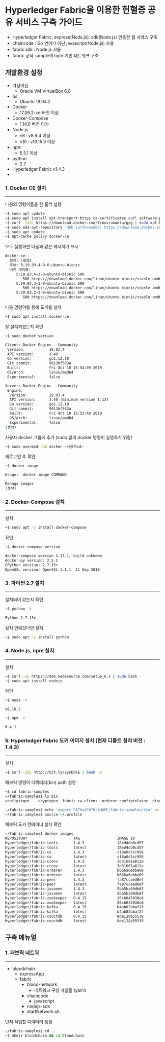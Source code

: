 # Hyperledger Fabric을 이용한 헌혈증 공유 서비스 구축 가이드
* Hyperledger Fabric, express(Node.js), sdk(Node.js) 연동한 웹 서비스 구축
* chaincode : Go 언어가 아닌 javascript(Node.js) 사용
* fabric sdk : Node.js 사용
* fabric 공식 sample의 byfn 기반 네트워크 구축
## 개발환경 설정
* 가상머신
    * Oracle VM VirtualBox 6.0
* os
    * Ubuntu 18.04.2
* Docker
    * 17.06.2-ce 버전 이상
* Docker-Compose
    * 1.14.0 버전 이상
* Node.js
    * v8 : v8.9.4 이상
    * v10 : v10.15.3 이상
* npm
    * 5.5.1 이상
* python
    * 2.7
* Hyperledger Fabric v1.4.3
* 
### 1. Docker CE 설치
---------------
다음의 명령어들을 한 줄씩 실행

``` sh
~$ sudo apt update
~$ sudo apt install apt-transport-https ca-certificates curl software-properties-common
~$ curl -fsSL https://download.docker.com/linux/ubuntu/gpg | sudo apt-key add
~$ sudo add-apt-repository "deb [arch=amd64] https://download.docker.com/linux/ubuntu bionic stable"
~$ sudo apt update
~$ apt-cache policy docker-ce
```

모두 실행하면 다음과 같은 메시지가 표시
``` sh
docker-ce:
  설치: (없음)
  후보: 5:19.03.4~3-0~ubuntu-bionic
  버전 테이블:
     5:19.03.4~3-0~ubuntu-bionic 500
        500 https://download.docker.com/linux/ubuntu bionic/stable amd64 Packages
     5:19.03.3~3-0~ubuntu-bionic 500
        500 https://download.docker.com/linux/ubuntu bionic/stable amd64 Packages
     5:19.03.2~3-0~ubuntu-bionic 500
        500 https://download.docker.com/linux/ubuntu bionic/stable amd64 Packages

```

다음 명령어를 통해 도커를 설치

``` sh
~$ sudo apt install docker-ce
```

잘 설치되었는지 확인
``` sh
~$ sudo docker version

Client: Docker Engine - Community
 Version:           19.03.4
 API version:       1.40
 Go version:        go1.12.10
 Git commit:        9013bf583a
 Built:             Fri Oct 18 15:54:09 2019
 OS/Arch:           linux/amd64
 Experimental:      false

Server: Docker Engine - Community
 Engine:
  Version:          19.03.4
  API version:      1.40 (minimum version 1.12)
  Go version:       go1.12.10
  Git commit:       9013bf583a
  Built:            Fri Oct 18 15:52:40 2019
  OS/Arch:          linux/amd64
  Experimental:     false
(생략)
```

사용자 docker 그룹에 추가 (sudo 없이 docker 명령어 실행하기 위함)
``` sh
~$ sudo usermod -aG docker <사용자id>
```
재로그인 후 확인
``` sh
~$ docker image

Usage:	docker image COMMAND

Manage images
(생략)
```
### 2. Docker-Compose 설치
---------------
설치
``` sh
~$ sudo apt -y install docker-compose
```
확인
``` sh
~$ docker compose version

docker-compose version 1.17.1, build unknown
docker-py version: 2.5.1
CPython version: 2.7.15+
OpenSSL version: OpenSSL 1.1.1  11 Sep 2018
```

### 3. 파이썬 2.7 설치
---------------
설치되어 있는지 확인
``` sh
~$ python -V

Python 2.7.15+
```
설치 안돼있다면 설치
``` sh
~$ sudo apt -y install python
```
### 4. Node.js, npm 설치
---------------
설치
``` sh
~$ curl -sL https://deb.nodesource.com/setup_8.x | sudo bash -
~$ sudo apt install nodejs
```
확인
``` sh
~$ node -v

v8.16.2
```
``` sh
~$ npm -v

6.4.1
```
### 5. Hyperledger Fabric 도커 이미지 설치 (현재 디폴트 설치 버전 : 1.4.3)
---------------
설치
``` sh
~$ curl -sSL http://bit.ly/2ysbOFE | bash -s
```
패브릭 명령어 디렉터리(bin) path 설정
``` sh
~$ cd fabric-samples
~/fabric-samples$ ls bin
configtxgen    cryptogen  fabric-ca-client  orderer configtxlator  discover  idemixgen  peer
```
```sh
~/fabric-samples$ echo 'export PATH=$PATH:$HOME/fabric-samples/bin' >> ~/.profile
~/fabric-samples$ source ~/.profile
```
패브릭 도커 컨테이너 설치 확인
``` sh
~/fabric-samples$ docker images
REPOSITORY                     TAG                 IMAGE ID            CREATED             SIZE
hyperledger/fabric-tools       1.4.3               18ed4db0cd57        2 months ago        1.55GB
hyperledger/fabric-tools       latest              18ed4db0cd57        2 months ago        1.55GB
hyperledger/fabric-ca          1.4.3               c18a0d3cc958        2 months ago        253MB
hyperledger/fabric-ca          latest              c18a0d3cc958        2 months ago        253MB
hyperledger/fabric-ccenv       1.4.3               3d31661a812a        2 months ago        1.45GB
hyperledger/fabric-ccenv       latest              3d31661a812a        2 months ago        1.45GB
hyperledger/fabric-orderer     1.4.3               b666a6ebbe09        2 months ago        173MB
hyperledger/fabric-orderer     latest              b666a6ebbe09        2 months ago        173MB
hyperledger/fabric-peer        1.4.3               fa87ccaed0ef        2 months ago        179MB
hyperledger/fabric-peer        latest              fa87ccaed0ef        2 months ago        179MB
hyperledger/fabric-javaenv     1.4.3               5ba5ba09db8f        2 months ago        1.76GB
hyperledger/fabric-javaenv     latest              5ba5ba09db8f        2 months ago        1.76GB
hyperledger/fabric-zookeeper   0.4.15              20c6045930c8        7 months ago        1.43GB
hyperledger/fabric-zookeeper   latest              20c6045930c8        7 months ago        1.43GB
hyperledger/fabric-kafka       0.4.15              b4ab82bbaf2f        7 months ago        1.44GB
hyperledger/fabric-kafka       latest              b4ab82bbaf2f        7 months ago        1.44GB
hyperledger/fabric-couchdb     0.4.15              8de128a55539        7 months ago        1.5GB
hyperledger/fabric-couchdb     latest              8de128a55539        7 months ago        1.5GB

```
## 구축 메뉴얼

### 1. 패브릭 네트워
------------

* bloodchain
    * expressApp
    * fabric
        * blood-network
            * 네트워크 구성 파일들 (yaml)
        * chaincode
            * javascript
        * nodejs-sdk
        * startNetwork.sh

먼저 작업할 디렉터리 생성
```sh
~/fabric-samples$ cd ..
~$ mkdir bloodchain && cd bloodchain
```
